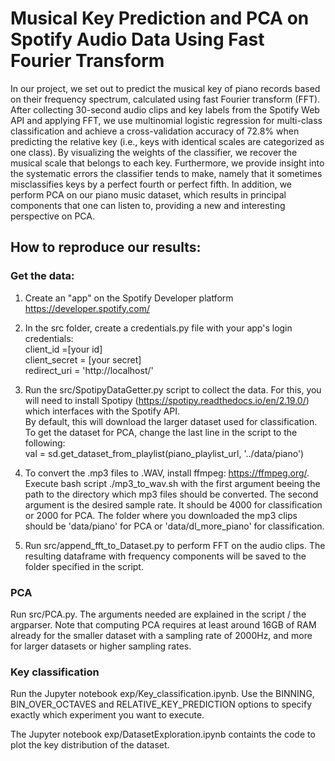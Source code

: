 # Musical Key Prediction and PCA on Spotify Audio Data Using Fast Fourier Transform

In our project, we set out to predict the musical key of piano records based on their frequency spectrum, calculated using fast Fourier transform (FFT). After collecting 30-second audio clips and key labels from the Spotify Web API and applying FFT, we use multinomial logistic regression for multi-class classification and achieve a cross-validation accuracy of 72.8% when predicting the relative key (i.e., keys with identical scales are categorized as one class). By visualizing the weights of the classifier, we recover the musical scale that belongs to each key. Furthermore, we provide insight into the systematic errors the classifier tends to make, namely that it sometimes misclassifies keys by a perfect fourth or perfect fifth. In addition, we perform PCA on our piano music dataset, which results in principal components that one can listen to, providing a new and interesting perspective on PCA.

## How to reproduce our results:

### Get the data:

1. Create an "app" on the Spotify Developer platform
https://developer.spotify.com/

2. In the src folder, create a credentials.py file with your app's login credentials:  
client_id =[your id]  
client_secret = [your secret]  
redirect_uri = 'http://localhost/'  

3. Run the src/SpotipyDataGetter.py script to collect the data. For this, you will need to install Spotipy (https://spotipy.readthedocs.io/en/2.19.0/) which interfaces with the Spotify API.  
By default, this will download the larger dataset used for classification.
To get the dataset for PCA, change the last line in the script to the following:  
val = sd.get_dataset_from_playlist(piano_playlist_url, '../data/piano')

3. To convert the .mp3 files to .WAV, install ffmpeg: https://ffmpeg.org/.
Execute bash script ./mp3_to_wav.sh with the first argument beeing the path to the directory which mp3 files should be converted. The second argument is the desired sample rate. It should be 4000 for classification or 2000 for PCA.
The folder where you downloaded the mp3 clips should be 'data/piano' for PCA or 'data/dl_more_piano' for classification.

4. Run src/append_fft_to_Dataset.py to perform FFT on the audio clips. The resulting dataframe with frequency components will be saved to the folder specified in the script.

### PCA

Run src/PCA.py. The arguments needed are explained in the script / the argparser.
Note that computing PCA requires at least around 16GB of RAM already for the smaller dataset with a sampling rate of 2000Hz, and more for larger datasets or higher sampling rates.

### Key classification

Run the Jupyter notebook exp/Key_classification.ipynb. Use the BINNING, BIN_OVER_OCTAVES and RELATIVE_KEY_PREDICTION options to specify exactly which experiment you want to execute.

The Jupyter notebook exp/DatasetExploration.ipynb containts the code to plot the key distribution of the dataset.

